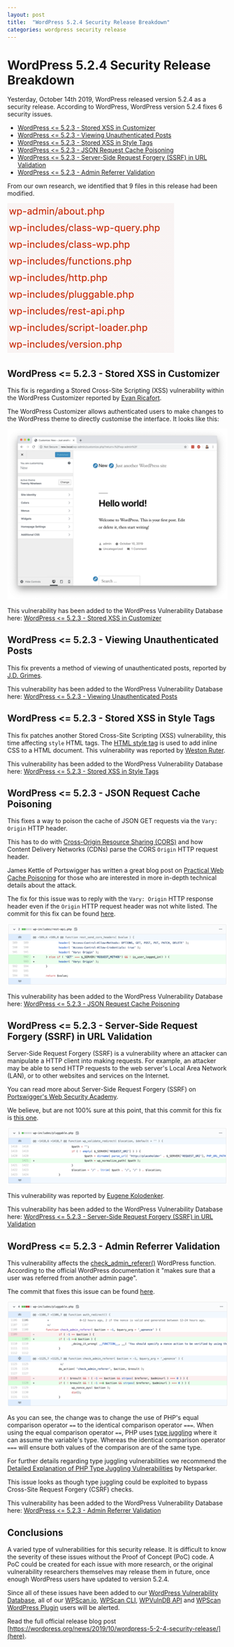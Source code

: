```yaml
---
layout: post
title:  "WordPress 5.2.4 Security Release Breakdown"
categories: wordpress security release
---
```


# WordPress 5.2.4 Security Release Breakdown

Yesterday, October 14th 2019, WordPress released version 5.2.4 as a security release. According to WordPress, WordPress version 5.2.4 fixes 6 security issues.

- [WordPress <= 5.2.3 - Stored XSS in Customizer](https://wpvulndb.com/vulnerabilities/9908)
- [WordPress <= 5.2.3 - Viewing Unauthenticated Posts](https://wpvulndb.com/vulnerabilities/9909)
- [WordPress <= 5.2.3 - Stored XSS in Style Tags](https://wpvulndb.com/vulnerabilities/9910)
- [WordPress <= 5.2.3 - JSON Request Cache Poisoning](https://wpvulndb.com/vulnerabilities/9911)
- [WordPress <= 5.2.3 - Server-Side Request Forgery (SSRF) in URL Validation](https://wpvulndb.com/vulnerabilities/9912)
- [WordPress <= 5.2.3 - Admin Referrer Validation](https://wpvulndb.com/wordpresses/523)

From our own research, we identified that 9 files in this release had been modified.

![Modified Files](/assets/posts/wordpress-524-release/files-modified.png)

## WordPress <= 5.2.3 - Stored XSS in Customizer

This fix is regarding a Stored Cross-Site Scripting (XSS) vulnerability within the WordPress Customizer reported by [Evan Ricafort](https://evanricafort.com/).

The WordPress Customizer allows authenticated users to make changes to the WordPress theme to directly customise the interface. It looks like this:

![WordPress Customizer](/assets/posts/wordpress-524-release/wordpress-customizer.png)

This vulnerability has been added to the WordPress Vulnerability Database here: [WordPress <= 5.2.3 - Stored XSS in Customizer](https://wpvulndb.com/vulnerabilities/9908)

## WordPress <= 5.2.3 - Viewing Unauthenticated Posts

This fix prevents a method of viewing of unauthenticated posts, reported by [J.D. Grimes](https://codesymphony.co/).

This vulnerability has been added to the WordPress Vulnerability Database here: [WordPress <= 5.2.3 - Viewing Unauthenticated Posts](https://wpvulndb.com/vulnerabilities/9909)

## WordPress <= 5.2.3 - Stored XSS in Style Tags

This fix patches another Stored Cross-Site Scripting (XSS) vulnerability, this time affecting `style` HTML tags. The [HTML style tag](https://www.w3schools.com/tags/tag_style.asp) is used to add inline CSS to a HTML document. This vulnerability was reported by [Weston Ruter](https://weston.ruter.net/).

This vulnerability has been added to the WordPress Vulnerability Database here: [WordPress <= 5.2.3 - Stored XSS in Style Tags](https://wpvulndb.com/vulnerabilities/9910)

## WordPress <= 5.2.3 - JSON Request Cache Poisoning

This fixes a way to poison the cache of JSON GET requests via the `Vary: Origin` HTTP header.

This has to do with [Cross-Origin Resource Sharing (CORS)](https://developer.mozilla.org/en-US/docs/Web/HTTP/CORS) and how Content Delivery Networks (CDNs) parse the CORS `Origin` HTTP request header.

James Kettle of Portswigger has written a great blog post on [Practical Web Cache Poisoning](https://portswigger.net/research/practical-web-cache-poisoning) for those who are interested in more in-depth technical details about the attack.

The fix for this issue was to reply with the `Vary: Origin` HTTP response header even if the `Origin` HTTP request header was not white listed. The commit for this fix can be found [here](https://github.com/WordPress/WordPress/commit/b224c251adfa16a5f84074a3c0886270c9df38de).

![Vary Header](/assets/posts/wordpress-524-release/vary-header.png)

This vulnerability has been added to the WordPress Vulnerability Database here: [WordPress <= 5.2.3 - JSON Request Cache Poisoning](https://wpvulndb.com/vulnerabilities/9911)

## WordPress <= 5.2.3 - Server-Side Request Forgery (SSRF) in URL Validation

Server-Side Request Forgery (SSRF) is a vulnerability where an attacker can manipulate a HTTP client into making requests. For example, an attacker may be able to send HTTP requests to the web server's Local Area Network (LAN), or to other websites and services on the Internet.

You can read more about Server-Side Request Forgery (SSRF) on [Portswigger's Web Security Academy](https://portswigger.net/web-security/ssrf).

We believe, but are not 100% sure at this point, that this commit for this fix is [this one](https://github.com/WordPress/WordPress/commit/9db44754b9e4044690a6c32fd74b9d5fe26b07b2).

![WordPress SSRF](/assets/posts/wordpress-524-release/wordpress-ssrf.png)

This vulnerability was reported by [Eugene Kolodenker](https://eugenekolo.com/blog/).

This vulnerability has been added to the WordPress Vulnerability Database here: [WordPress <= 5.2.3 - Server-Side Request Forgery (SSRF) in URL Validation](https://wpvulndb.com/vulnerabilities/9912)

## WordPress <= 5.2.3 - Admin Referrer Validation

This vulnerability affects the [check_admin_referer()](https://developer.wordpress.org/reference/functions/check_admin_referer/) WordPress function. According to the official WordPress documentation it "makes sure that a user was referred from another admin page".

The commit that fixes this issue can be found [here](https://github.com/WordPress/WordPress/commit/b183fd1cca0b44a92f0264823dd9f22d2fd8b8d0).

![Check Admin Referer](/assets/posts/wordpress-524-release/check-admin-referer.png)

As you can see, the change was to change the use of PHP's equal comparison operator `==` to the identical comparison operator `===`. When using the equal comparison operator `==`, PHP uses [type juggling](https://www.php.net/manual/en/language.types.type-juggling.php) where it can assume the variable's type. Whereas the identical comparison operator `===` will ensure both values of the comparison are of the same type.

For further details regarding type juggling vulnerabilities we recommend the [Detailed Explanation of PHP Type Juggling Vulnerabilities](https://www.netsparker.com/blog/web-security/php-type-juggling-vulnerabilities/) by Netsparker.

This issue looks as though type juggling could be exploited to bypass Cross-Site Request Forgery (CSRF) checks.

This vulnerability has been added to the WordPress Vulnerability Database here: [WordPress <= 5.2.3 - Admin Referrer Validation](https://wpvulndb.com/vulnerabilities/9913)

## Conclusions

A varied type of vulnerabilities for this security release. It is difficult to know the severity of these issues without the Proof of Concept (PoC) code. A PoC could be created for each issue with more research, or the original vulnerability researchers themselves may release them in future, once enough WordPress users have updated to version 5.2.4.

Since all of these issues have been added to our [WordPress Vulnerability Database](https://wpvulndb.com/), all of our [WPScan.io](https://wpscan.io/), [WPScan CLI](http://wpscan.org/), [WPVulnDB API](https://wpvulndb.com/api) and [WPScan WordPress Plugin](https://wordpress.org/plugins/wpscan/) users will be alerted.

Read the full official release blog post [https://wordpress.org/news/2019/10/wordpress-5-2-4-security-release/](here).
